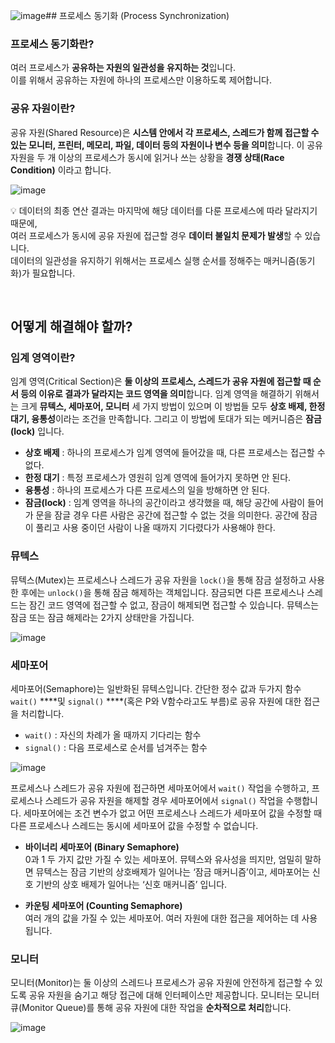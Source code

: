 ![image](https://github.com/CS-TeamStudy/CS_Study_for_Interview/assets/116873887/f9f2a6f4-4fd7-4ca5-9dce-5ec20e8c8888)## 프로세스 동기화 (Process Synchronization)

### 프로세스 동기화란?

여러 프로세스가 **공유하는 자원의 일관성을 유지하는 것**입니다.<br />
이를 위해서 공유하는 자원에 하나의 프로세스만 이용하도록 제어합니다.

### 공유 자원이란?

공유 자원(Shared Resource)은 **시스템 안에서 각 프로세스, 스레드가 함께 접근할 수 있는 모니터, 프린터, 메모리, 파일, 데이터 등의 자원이나 변수 등을 의미**합니다. 이 공유 자원을 두 개 이상의 프로세스가 동시에 읽거나 쓰는 상황을 **경쟁 상태(Race Condition)** 이라고 합니다. 

![image](https://github.com/CS-TeamStudy/CS_Study_for_Interview/assets/116873887/08ff4b26-b6ce-42ec-ab2e-0f9a506197b1)

💡 데이터의 최종 연산 결과는 마지막에 해당 데이터를 다룬 프로세스에 따라 달라지기 때문에,<br />
여러 프로세스가 동시에 공유 자원에 접근할 경우 **데이터 불일치 문제가 발생**할 수 있습니다.<br />
데이터의 일관성을 유지하기 위해서는 프로세스 실행 순서를 정해주는 매커니즘(동기화)가 필요합니다.

<br />

## 어떻게 해결해야 할까?

### 임계 영역이란?

임계 영역(Critical Section)은 **둘 이상의 프로세스, 스레드가 공유 자원에 접근할 때 순서 등의 이유로 결과가 달라지는 코드 영역을 의미**합니다. 임계 영역을 해결하기 위해서는 크게 **뮤텍스, 세마포어, 모니터** 세 가지 방법이 있으며 이 방법들 모두 **상호 배제, 한정 대기, 융통성**이라는 조건을 만족합니다. 그리고 이 방법에 토대가 되는 메커니즘은 **잠금(lock)** 입니다.

- **상호 배제** : 하나의 프로세스가 임계 영역에 들어갔을 때, 다른 프로세스는 접근할 수 없다.
- **한정 대기** : 특정 프로세스가 영원히 임계 영역에 들어가지 못하면 안 된다.
- **융통성** : 하나의 프로세스가 다른 프로세스의 일을 방해하면 안 된다.
- **잠금(lock)** : 임계 영역을 하나의 공간이라고 생각했을 때, 해당 공간에 사람이 들어가 문을 잠글 경우 다른 사람은 공간에 접근할 수 없는 것을 의미한다. 공간에 잠금이 풀리고 사용 중이던 사람이 나올 때까지 기다렸다가 사용해야 한다.

### 뮤텍스

뮤텍스(Mutex)는 프로세스나 스레드가 공유 자원을 `lock()`을 통해 잠금 설정하고 사용한 후에는 `unlock()`을 통해 잠금 해제하는 객체입니다. 잠금되면 다른 프로세스나 스레드는 잠긴 코드 영역에 접근할 수 없고, 잠금이 해제되면 접근할 수 있습니다. 뮤텍스는 잠금 또는 잠금 해제라는 2가지 상태만을 가집니다.

![image](https://github.com/CS-TeamStudy/CS_Study_for_Interview/assets/116873887/959b2aed-8fb7-4e85-9978-89efb4ab9948)

### 세마포어

세마포어(Semaphore)는 일반화된 뮤텍스입니다. 간단한 정수 값과 두가지 함수 `wait()` ****및 `signal()` ****(혹은 P와 V함수라고도 부름)로 공유 자원에 대한 접근을 처리합니다.

- `wait()` : 자신의 차례가 올 때까지 기다리는 함수
- `signal()` : 다음 프로세스로 순서를 넘겨주는 함수

![image](https://github.com/CS-TeamStudy/CS_Study_for_Interview/assets/116873887/50548f6e-3ef5-41ff-bbee-3f8bbb290000)

프로세스나 스레드가 공유 자원에 접근하면 세마포어에서 `wait()` 작업을 수행하고, 프로세스나 스레드가 공유 자원을 해제할 경우 세마포어에서 `signal()` 작업을 수행합니다. 세마포어에는 조건 변수가 없고 어떤 프로세스나 스레드가 세마포어 값을 수정할 때 다른 프로세스나 스레드는 동시에 세마포어 값을 수정할 수 없습니다.

- **바이너리 세마포어 (Binary Semaphore)** <br />
    0과 1 두 가지 값만 가질 수 있는 세마포어. 뮤텍스와 유사성을 띄지만, 엄밀히 말하면 뮤텍스는 잠금 기반의 상호배제가 일어나는 ‘잠금 매커니즘’이고, 세마포어는 신호 기반의 상호 배제가 일어나는 ‘신호 매커니즘’ 입니다.
    
- **카운팅 세마포어 (Counting Semaphore)** <br />
    여러 개의 값을 가질 수 있는 세마포어. 여러 자원에 대한 접근을 제어하는 데 사용됩니다.
    

### 모니터

모니터(Monitor)는 둘 이상의 스레드나 프로세스가 공유 자원에 안전하게 접근할 수 있도록 공유 자원을 숨기고 해당 접근에 대해 인터페이스만 제공합니다. 모니터는 모니터 큐(Monitor Queue)를 통해 공유 자원에 대한 작업을 **순차적으로 처리**합니다.

![image](https://github.com/CS-TeamStudy/CS_Study_for_Interview/assets/116873887/6525b96d-139c-4e64-a83d-e611fa7e239a)
